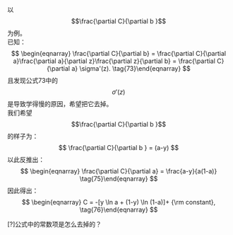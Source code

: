 以$$\frac{\partial C}{\partial b }$$为例。  
已知：  
$$
\begin{eqnarray}
  \frac{\partial C}{\partial b}
   = \frac{\partial C}{\partial a}\frac{\partial a}{\partial z}\frac{\partial z}{\partial b}
   = \frac{\partial C}{\partial a} \sigma'(z).
\tag{73}\end{eqnarray}
$$
且发现公式73中的$$\sigma'(z)$$是导致学得慢的原因，希望把它去掉。  
我们希望$$\frac{\partial C}{\partial b }$$的样子为：  
$$
\frac{\partial C}{\partial b } = (a-y)
$$
以此反推出：  
$$
\begin{eqnarray}
  \frac{\partial C}{\partial a} = \frac{a-y}{a(1-a)}
\tag{75}\end{eqnarray}
$$
因此得出：  
$$
\begin{eqnarray}
  C = -[y \ln a + (1-y) \ln (1-a)]+ {\rm constant},
\tag{76}\end{eqnarray}
$$

[?]公式中的常数项是怎么去掉的？